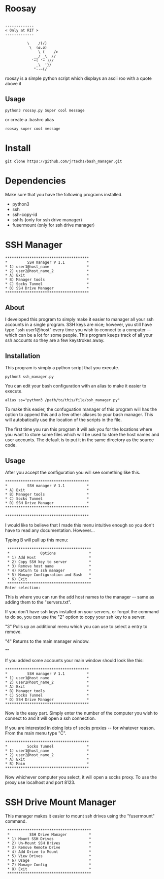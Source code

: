 # Roosay

```

-------------
< Only at RIT >
-------------

          \    /)/)
           \  (ø.ø)
               \ (    />
             __/ _\  //
            '~( '~ )//
              _\  '}/
             "--~(/
```

roosay is a simple python script which displays an ascii roo with a quote above it


## Usage
```
python3 roosay.py Super cool message
```
or create a .bashrc alias
```
roosay super cool message
```

# Install
```
git clone https://github.com/jrtechs/bash_manager.git
```


# Dependencies
Make sure that you have the following programs installed.
- python3
- ssh
- ssh-copy-id
- sshfs (only for ssh drive manager)
- fusermount (only for ssh drive manager)


# SSH Manager
```
**************************************
*         SSH manager V 1.1          *
* 1) user1@host_name                 *
* 2) user2@host_name_2               *
* A) Exit                            *
* B) Manager tools                   *
* C) Socks Tunnel                    *
* D) SSH Drive Manager               *
**************************************
```

## About
I developed this program to simply make it easier to manager all your ssh accounts
in a single program. SSH keys are nice; however, you still have type "ssh user1@host"
every time you wish to connect to a computer -- which can be a lot for some people.
This program keeps track of all your ssh accounts so they are a few keystrokes away.

## Installation
This program is simply a python script that you execute.
```
python3 ssh_manager.py
```
  
You can edit your bash configuration with an alias to make it easier to execute.
```
alias ss="python3 /path/to/this/file/ssh_manager.py"
```

To make this easier, the confuguation manager of this program will has the option to
append this and a few other aliases to your bash manager. This will autobatically
use the location of the scripts in the file.
  
The first time you run this program it will ask you for the locations where you want to store
some files which will be used to store the host names and user accounts. The default is to put
it in the same directory as the source code.


## Usage
After you accept the configuration you will see something like this.
````
**************************************
*         SSH manager V 1.1          *
* A) Exit                            *
* B) Manager tools                   *
* C) Socks Tunnel                    *
* D) SSH Drive Manager               *
**************************************

**************************************
````
I would like to believe that I made this menu intuitive enough so you don't have to
read any documentation. However...

Typing B will pull up this menu:

````
 **************************************
 *              Options               *
 * 1) Add Host                        *
 * 2) Copy SSH key to server          *
 * 3) Remove host name                *
 * 4) Return to ssh manager           *
 * 5) Manage Configuration and Bash   *
 * 6) Exit                            *
 **************************************
Enter selection:
````
This is where you can run the add host names to the manager -- same as adding them to
the "servers.txt".

If you don't have ssh keys installed on your servers, or forgot the command to do so,
you can use the "2" option to copy your ssh key to a server.

"3" Pulls up an additional menu which you can use to select a entry to remove.

"4" Returns to the main manager window.

""

If you added some accounts your main window should look like this:

````
**************************************
*         SSH manager V 1.1          *
* 1) user1@host_name                 *
* 2) user2@host_name_2               *
* A) Exit                            *
* B) Manager tools                   *
* C) Socks Tunnel                    *
* D) SSH Drive Manager               *
**************************************
````

Now is the easy part. Simply enter the number of the computer you wish to connect to
and it will open a ssh connection.

If you are interested in doing lots of socks proxies -- for whatever reason.
From the main menu type "C".

````
**************************************
*         Socks Tunnel               *
* 1) user1@host_name                 *
* 2) user2@host_name_2               *
* A) Exit                            *
* B) Main                            *
**************************************
````

Now whichever computer you select, it will open a socks proxy. To use the proxy use
localhost and port 8123.


# SSH Drive Mount Manager

This manager makes it easier to mount ssh drives using the "fusermount" command.

```
 **************************************
 *         SSH Drive Manager          *
 * 1) Mount SSH Drives                *
 * 2) Un-Mount SSH Drives             *
 * 3) Remove Remote Drive             *
 * 4) Add Drive to Mount              *
 * 5) View Drives                     *
 * 6) Usage                           *
 * 7) Manage Config                   *
 * 8) Exit                            *
 **************************************
```
